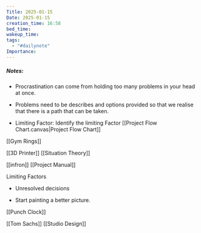 ```yaml
---
Title: 2025-01-15
Date: 2025-01-15
creation_time: 16:58
bed_time: 
wakeup_time: 
tags:
  - "#dailynote"
Importance:
---
```

##### Notes:



- Procrastination can come from holding too many problems in your head at once.
- Problems need to be describes and options provided so that we realise that there is a path that can be taken.


- Limiting Factor: Identify the limiting Factor
[[Project Flow Chart.canvas|Project Flow Chart]]


[[Gym Rings]]

[[3D Printer]]
[[Situation Theory]] 

[[infron]]
[[Project Manual]]


Limiting Factors
- Unresolved decisions


- Start painting a better picture.


[[Punch Clock]]


[[Tom Sachs]]
[[Studio Design]]